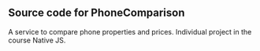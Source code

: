 ## Source code for PhoneComparison
A service to compare phone properties and prices.
Individual project in the course Native JS.
